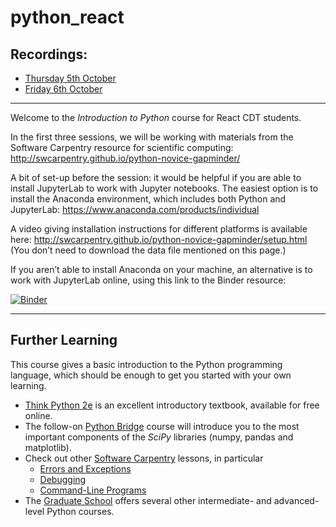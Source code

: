 # python_react

## Recordings:

* [Thursday 5th October](https://imperial.cloud.panopto.eu/Panopto/Pages/Viewer.aspx?id=f61a6cce-deac-4fa4-a972-b09200d6b7a0&start=0)
* [Friday 6th October](https://imperiallondon-my.sharepoint.com/:v:/g/personal/jpinney_ic_ac_uk/EQzjiApVIERPrh-DN_PQCncBEuWPx-Vcww4Ot8Yds38xuA)

---
Welcome to the *Introduction to Python* course for React CDT students.

In the first three sessions, we will be working with materials from the Software Carpentry resource for scientific computing:
http://swcarpentry.github.io/python-novice-gapminder/

A bit of set-up before the session: it would be helpful if you are able to install JupyterLab to work with Jupyter notebooks. The easiest option is to install the Anaconda environment, which includes both Python and JupyterLab:
https://www.anaconda.com/products/individual

A video giving installation instructions for different platforms is available here: http://swcarpentry.github.io/python-novice-gapminder/setup.html
(You don’t need to download the data file mentioned on this page.)

If you aren’t able to install Anaconda on your machine, an alternative is to work with JupyterLab online, using this link to the Binder resource:

[![Binder](https://mybinder.org/badge_logo.svg)](https://mybinder.org/v2/gh/johnpinney/python_react/main?urlpath=lab)

---

## Further Learning

This course gives a basic introduction to the Python programming language, which should be enough to get you started with your own learning.

* [Think Python 2e](https://greenteapress.com/wp/think-python-2e/) is an excellent introductory textbook, available for free online.
* The follow-on [Python Bridge](https://github.com/johnpinney/python_bridge) course will introduce you to the most important components of the *SciPy* libraries (numpy, pandas and matplotlib). 
* Check out other [Software Carpentry](https://software-carpentry.org/lessons/) lessons, in particular
	*  [Errors and Exceptions](https://swcarpentry.github.io/python-novice-inflammation/09-errors/index.html)
	*  [Debugging](https://swcarpentry.github.io/python-novice-inflammation/11-debugging/index.html)
	*  [Command-Line Programs](https://swcarpentry.github.io/python-novice-inflammation/12-cmdline/index.html)
* The [Graduate School](https://www.imperial.ac.uk/study/pg/graduate-school/students/doctoral/professional-development/research-computing-data-science/courses/) offers several other intermediate- and advanced-level Python courses.
